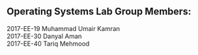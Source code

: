## Operating Systems Lab Group Members:

2017-EE-19 Muhammad Umair Kamran\
2017-EE-30 Danyal Aman\
2017-EE-40 Tariq Mehmood
